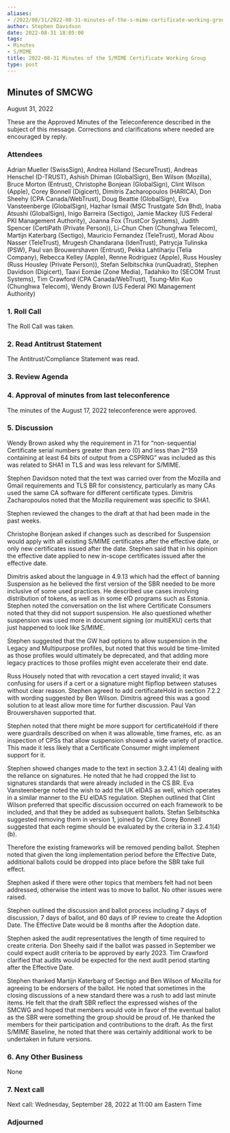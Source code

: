 ```yaml
---
aliases:
- /2022/08/31/2022-08-31-minutes-of-the-s-mime-certificate-working-group/
author: Stephen Davidson
date: 2022-08-31 18:05:00
tags:
- Minutes
- S/MIME
title: 2022-08-31 Minutes of the S/MIME Certificate Working Group 
type: post
---
```


## Minutes of SMCWG

August 31, 2022

These are the Approved Minutes of the Teleconference described in the subject of this message. Corrections and clarifications where needed are encouraged by reply.

### Attendees

Adrian Mueller (SwissSign), Andrea Holland (SecureTrust), Andreas Henschel (D-TRUST), Ashish Dhiman (GlobalSign), Ben Wilson (Mozilla), Bruce Morton (Entrust), Christophe Bonjean (GlobalSign), Clint Wilson (Apple), Corey Bonnell (Digicert), Dimitris Zacharopoulos (HARICA), Don Sheehy (CPA Canada/WebTrust), Doug Beattie (GlobalSign), Eva Vansteenberge (GlobalSign), Hazhar Ismail (MSC Trustgate Sdn Bhd), Inaba Atsushi (GlobalSign), Inigo Barreira (Sectigo), Jamie Mackey (US Federal PKI Management Authority), Joanna Fox (TrustCor Systems), Judith Spencer (CertiPath (Private Person)), Li-Chun Chen (Chunghwa Telecom), Martijn Katerbarg (Sectigo), Mauricio Fernandez (TeleTrust), Morad Abou Nasser (TeleTrust), Mrugesh Chandarana (IdenTrust), Patrycja Tulinska (PSW), Paul van Brouwershaven (Entrust), Pekka Lahtiharju (Telia Company), Rebecca Kelley (Apple), Renne Rodriguez (Apple), Russ Housley (Russ Housley (Private Person)), Stefan Selbitschka (runQuadrat), Stephen Davidson (Digicert), Taavi Eomäe (Zone Media), Tadahiko Ito (SECOM Trust Systems), Tim Crawford (CPA Canada/WebTrust), Tsung-Min Kuo (Chunghwa Telecom), Wendy Brown (US Federal PKI Management Authority)

### 1. Roll Call

The Roll Call was taken.

### 2. Read Antitrust Statement

The Antitrust/Compliance Statement was read.

### 3. Review Agenda

### 4. Approval of minutes from last teleconference

The minutes of the August 17, 2022 teleconference were approved.

### 5. Discussion

Wendy Brown asked why the requirement in 7.1 for “non-sequential Certificate serial numbers greater than zero (0) and less than 2^159 containing at least 64 bits of output from a CSPRNG” was included as this was related to SHA1 in TLS and was less relevant for S/MIME.

Stephen Davidson noted that the text was carried over from the Mozilla and Gmail requirements and TLS BR for consistency, particularly as many CAs used the same CA software for different certificate types. Dimitris Zacharopoulos noted that the Mozilla requirement was specific to SHA1.

Stephen reviewed the changes to the draft at that had been made in the past weeks.

Christophe Bonjean asked if changes such as described for Suspension would apply with all existing S/MIME certificates after the effective date, or only new certificates issued after the date. Stephen said that in his opinion the effective date applied to new in-scope certificates issued after the effective date.

Dimitris asked about the language in 4.9.13 which had the effect of banning Suspension as he believed the first version of the SBR needed to be more inclusive of some used practices. He described use cases involving distribution of tokens, as well as in some eID programs such as Estonia. Stephen noted the conversation on the list where Certificate Consumers noted that they did not support suspension. He also questioned whether suspension was used more in document signing (or multiEKU) certs that just happened to look like S/MIME.

Stephen suggested that the GW had options to allow suspension in the Legacy and Multipurpose profiles, but noted that this would be time-limited as those profiles would ultimately be deprecated, and that adding more legacy practices to those profiles might even accelerate their end date.

Russ Housely noted that with revocation a cert stayed invalid; it was confusing for users if a cert or a signature might flipflop between statuses without clear reason. Stephen agreed to add certificateHold in section 7.2.2 with wording suggested by Ben Wilson. Dimitris agreed this was a good solution to at least allow more time for further discussion. Paul Van Brouwershaven supported that.

Stephen noted that there might be more support for certificateHold if there were guardrails described on when it was allowable, time frames, etc. as an inspection of CPSs that allow suspension showed a wide variety of practice. This made it less likely that a Certificate Consumer might implement support for it.

Stephen showed changes made to the text in section 3.2.4.1 (4) dealing with the reliance on signatures. He noted that he had cropped the list to signatures standards that were already included in the CS BR. Eva Vansteenberge noted the wish to add the UK eIDAS as well, which operates in a similar manner to the EU eIDAS regulation. Stephen outlined that Clint Wilson preferred that specific discussion occurred on each framework to be included, and that they be added as subsequent ballots. Stefan Selbitschka suggested removing them in version 1, joined by Clint. Corey Bonnell suggested that each regime should be evaluated by the criteria in 3.2.4.1(4)(b).

Therefore the existing frameworks will be removed pending ballot. Stephen noted that given the long implementation period before the Effective Date, additional ballots could be dropped into place before the SBR take full effect.

Stephen asked if there were other topics that members felt had not been addressed, otherwise the intent was to move to ballot. No other issues were raised.

Stephen outlined the discussion and ballot process including 7 days of discussion, 7 days of ballot, and 60 days of IP review to create the Adoption Date. The Effective Date would be 8 months after the Adoption date.

Stephen asked the audit representatives the length of time required to create criteria. Don Sheehy said if the ballot was passed in September we could expect audit criteria to be approved by early 2023. Tim Crawford clarified that audits would be expected for the next audit period starting after the Effective Date.

Stephen thanked Martijn Katerbarg of Sectigo and Ben Wilson of Mozilla for agreeing to be endorsers of the ballot. He noted that sometimes in the closing discussions of a new standard there was a rush to add last minute items. He felt that the draft SBR reflect the expressed wishes of the SMCWG and hoped that members would vote in favor of the eventual ballot as the SBR were something the group should be proud of. He thanked the members for their participation and contributions to the draft. As the first S/MIME Baseline, he noted that there was certainly additional work to be undertaken in future versions.

### 6. Any Other Business

None

### 7. Next call

Next call: Wednesday, September 28, 2022 at 11:00 am Eastern Time

### Adjourned